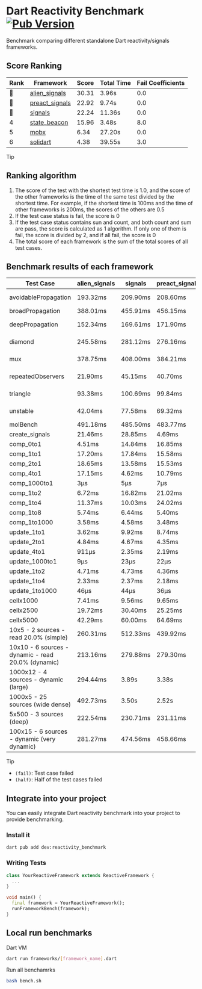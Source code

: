 # Dart Reactivity Benchmark [![Pub Version](https://img.shields.io/pub/v/reactivity_benchmark)](https://pub.dev/packages/reactivity_benchmark)

Benchmark comparing different standalone Dart reactivity/signals frameworks.

## Score Ranking

<!-- Rank Table -->
| Rank | Framework | Score | Total Time | Fail Coefficients |
|---|---|---|---|---|
| 🥇 | [alien_signals](https://pub.dev/packages/alien_signals) | 30.31 | 3.96s | 0.0 |
| 🥈 | [preact_signals](https://pub.dev/packages/preact_signals) | 22.92 | 9.74s | 0.0 |
| 🥉 | [signals](https://pub.dev/packages/signals) | 22.24 | 11.36s | 0.0 |
| 4 | [state_beacon](https://pub.dev/packages/state_beacon) | 15.96 | 3.48s | 8.0 |
| 5 | [mobx](https://pub.dev/packages/mobx) | 6.34 | 27.20s | 0.0 |
| 6 | [solidart](https://pub.dev/packages/solidart) | 4.38 | 39.55s | 3.0 |
<!-- Rank Table End -->

> [!TIP]
> ## Ranking algorithm
>
> 1. The score of the test with the shortest test time is 1.0, and the score of the other frameworks is the time of the same test divided by the shortest time. For example, if the shortest time is 100ms and the time of other frameworks is 200ms, the scores of the others are 0.5
> 2. If the test case status is fail, the score is 0
> 3. If the test case status contains sun and count, and both count and sum are pass, the score is calculated as 1 algorithm. If only one of them is fail, the score is divided by 2, and if all fail, the score is 0
> 4. The total score of each framework is the sum of the total scores of all test cases.

## Benchmark results of each framework

<!-- Benchmark Table -->
| Test Case | alien_signals | signals | preact_signals | solidart | state_beacon | mobx |
|---|---|---|---|---|---|---|
| avoidablePropagation | 193.32ms | 209.90ms | 208.60ms | 2.20s | 160.66ms (fail) | 2.32s |
| broadPropagation | 388.01ms | 455.91ms | 456.15ms | 5.48s | 7.12ms (fail) | 4.35s |
| deepPropagation | 152.34ms | 169.61ms | 171.90ms | 2.05s | 145.98ms (fail) | 1.54s |
| diamond | 245.58ms | 281.12ms | 276.16ms | 3.48s | 191.51ms (fail) | 2.42s |
| mux | 378.75ms | 408.00ms | 384.21ms | 2.05s | 190.18ms (fail) | 1.81s |
| repeatedObservers | 21.90ms | 45.15ms | 40.70ms | 213.61ms | 53.61ms (fail) | 241.67ms |
| triangle | 93.38ms | 100.69ms | 99.84ms | 1.15s | 79.22ms (fail) | 773.76ms |
| unstable | 42.04ms | 77.58ms | 69.32ms | 343.72ms | 339.17ms (fail) | 350.73ms |
| molBench | 491.18ms | 485.50ms | 483.77ms | 1.75s | 1.01ms | 588.74ms |
| create_signals | 21.46ms | 28.85ms | 4.69ms | 67.63ms | 67.31ms | 59.99ms |
| comp_0to1 | 4.51ms | 14.84ms | 16.85ms | 32.28ms | 49.53ms | 33.45ms |
| comp_1to1 | 17.20ms | 17.84ms | 15.58ms | 44.66ms | 51.19ms | 31.67ms |
| comp_2to1 | 18.65ms | 13.58ms | 15.53ms | 23.66ms | 33.11ms | 22.75ms |
| comp_4to1 | 17.15ms | 4.62ms | 10.79ms | 19.17ms | 17.12ms | 19.68ms |
| comp_1000to1 | 3μs | 5μs | 7μs | 2.07ms | 50μs | 15μs |
| comp_1to2 | 6.72ms | 16.82ms | 21.02ms | 31.41ms | 46.47ms | 33.83ms |
| comp_1to4 | 11.37ms | 10.03ms | 24.02ms | 29.07ms | 43.07ms | 18.41ms |
| comp_1to8 | 5.74ms | 6.44ms | 5.40ms | 23.08ms | 43.25ms | 20.16ms |
| comp_1to1000 | 3.58ms | 4.58ms | 3.48ms | 18.62ms | 39.87ms | 15.42ms |
| update_1to1 | 3.62ms | 9.92ms | 8.74ms | 43.70ms | 6.34ms | 27.45ms |
| update_2to1 | 4.84ms | 4.67ms | 4.35ms | 22.30ms | 2.90ms | 13.45ms |
| update_4to1 | 911μs | 2.35ms | 2.19ms | 10.93ms | 2.49ms | 7.46ms |
| update_1000to1 | 9μs | 23μs | 22μs | 117μs | 14μs | 81μs |
| update_1to2 | 4.71ms | 4.73ms | 4.36ms | 21.86ms | 3.89ms | 13.37ms |
| update_1to4 | 2.33ms | 2.37ms | 2.18ms | 11.03ms | 1.48ms | 7.01ms |
| update_1to1000 | 46μs | 44μs | 36μs | 237μs | 399μs | 166μs |
| cellx1000 | 7.41ms | 9.56ms | 9.65ms | 153.29ms | 5.33ms | 70.53ms |
| cellx2500 | 19.72ms | 30.40ms | 25.25ms | 453.68ms | 18.77ms | 264.60ms |
| cellx5000 | 42.29ms | 60.00ms | 64.69ms | 1.04s | 57.98ms | 545.65ms |
| 10x5 - 2 sources - read 20.0% (simple) | 260.31ms | 512.33ms | 439.92ms | 2.64s (half) | 253.77ms | 2.00s |
| 10x10 - 6 sources - dynamic - read 20.0% (dynamic) | 213.16ms | 279.88ms | 279.30ms | 2.38s (half) | 204.87ms | 1.50s |
| 1000x12 - 4 sources - dynamic (large) | 294.44ms | 3.89s | 3.38s | 4.03s (half) | 344.51ms | 1.80s |
| 1000x5 - 25 sources (wide dense) | 492.73ms | 3.50s | 2.52s | 4.95s (half) | 518.30ms | 3.51s |
| 5x500 - 3 sources (deep) | 222.54ms | 230.71ms | 231.11ms | 2.01s (half) | 231.67ms | 1.11s |
| 100x15 - 6 sources - dynamic (very dynamic) | 281.27ms | 474.56ms | 458.66ms | 2.77s (half) | 265.02ms | 1.68s |
<!-- Benchmark Table End -->

> [!TIP]
> - `(fail)`: Test case failed
> - `(half)`: Half of the test cases failed

## Integrate into your project

You can easily integrate Dart reactivity benchmark into your project to provide benchmarking.

### Install it

```bash
dart pub add dev:reactivity_benchmark
```

### Writing Tests

```dart
class YourReactiveFramework extends ReactiveFramework {
  ...
}

void main() {
  final framework = YourReactiveFramework();
  runFrameworkBench(framework);
}
```

## Local run benchmarks

Dart VM
```bash
dart run frameworks/[framework_name].dart
```

Run all benchamrks
```bash
bash bench.sh
```
